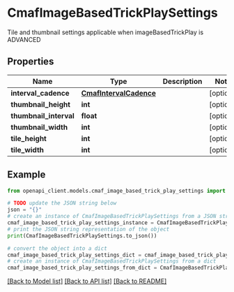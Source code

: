 # CmafImageBasedTrickPlaySettings

Tile and thumbnail settings applicable when imageBasedTrickPlay is ADVANCED

## Properties

Name | Type | Description | Notes
------------ | ------------- | ------------- | -------------
**interval_cadence** | [**CmafIntervalCadence**](CmafIntervalCadence.md) |  | [optional] 
**thumbnail_height** | **int** |  | [optional] 
**thumbnail_interval** | **float** |  | [optional] 
**thumbnail_width** | **int** |  | [optional] 
**tile_height** | **int** |  | [optional] 
**tile_width** | **int** |  | [optional] 

## Example

```python
from openapi_client.models.cmaf_image_based_trick_play_settings import CmafImageBasedTrickPlaySettings

# TODO update the JSON string below
json = "{}"
# create an instance of CmafImageBasedTrickPlaySettings from a JSON string
cmaf_image_based_trick_play_settings_instance = CmafImageBasedTrickPlaySettings.from_json(json)
# print the JSON string representation of the object
print(CmafImageBasedTrickPlaySettings.to_json())

# convert the object into a dict
cmaf_image_based_trick_play_settings_dict = cmaf_image_based_trick_play_settings_instance.to_dict()
# create an instance of CmafImageBasedTrickPlaySettings from a dict
cmaf_image_based_trick_play_settings_from_dict = CmafImageBasedTrickPlaySettings.from_dict(cmaf_image_based_trick_play_settings_dict)
```
[[Back to Model list]](../README.md#documentation-for-models) [[Back to API list]](../README.md#documentation-for-api-endpoints) [[Back to README]](../README.md)


